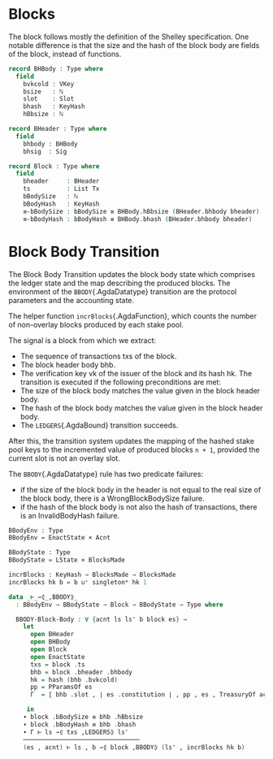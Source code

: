 <!--
```agda
{-# OPTIONS --safe #-}
open import Ledger.Prelude
open import Ledger.Conway.Specification.Abstract
open import Ledger.Conway.Specification.Transaction
 
module Ledger.Conway.Specification.BlockBody
  (txs : _) (open TransactionStructure txs)
  (abs : AbstractFunctions txs) (open AbstractFunctions abs)
  where

open import Ledger.Conway.Specification.Enact govStructure
open import Ledger.Conway.Specification.Ledger txs abs
open import Ledger.Conway.Specification.Rewards txs abs
```
-->

# Blocks

The block follows mostly the definition of the Shelley specification. One
notable difference is that the size and the hash of the block body are fields
of the block, instead of functions.

```agda
record BHBody : Type where
  field
    bvkcold : VKey
    bsize   : ℕ
    slot    : Slot
    bhash   : KeyHash
    hBbsize : ℕ

record BHeader : Type where
  field
    bhbody : BHBody
    bhsig  : Sig

record Block : Type where
  field
    bheader     : BHeader
    ts          : List Tx
    bBodySize   : ℕ
    bBodyHash   : KeyHash
    ≡-bBodySize : bBodySize ≡ BHBody.hBbsize (BHeader.bhbody bheader)
    ≡-bBodyHash : bBodyHash ≡ BHBody.bhash (BHeader.bhbody bheader)
```

# Block Body Transition

The Block Body Transition updates the block body state which comprises the
ledger state and the map describing the produced blocks. The environment of the
`BBODY`{.AgdaDatatype} transition are the protocol parameters and the accounting
state.

The helper function `incrBlocks`{.AgdaFunction}, which counts the number of
non-overlay blocks produced by each stake pool.

The signal is a block from which we extract:
* The sequence of transactions txs of the block.
* The block header body bhb.
* The verification key vk of the issuer of the block and its hash hk. The
  transition is executed if the following preconditions are met:
* The size of the block body matches the value given in the block header body.
* The hash of the block body matches the value given in the block header body.
* The `LEDGERS`{.AgdaBound} transition succeeds.

After this, the transition system updates the mapping of the hashed stake pool
keys to the incremented value of produced blocks `n + 1`, provided the current
slot is not an overlay slot.

The `BBODY`{.AgdaDatatype} rule has two predicate failures:
* if the size of the block body in the header is not equal to the real size of
  the block body, there is a WrongBlockBodySize failure.
* if the hash of the block body is not also the hash of transactions, there is
  an InvalidBodyHash failure.

```agda
BBodyEnv : Type
BBodyEnv = EnactState × Acnt

BBodyState : Type
BBodyState = LState × BlocksMade

incrBlocks : KeyHash → BlocksMade → BlocksMade
incrBlocks hk b = b ∪⁺ singletonᵐ hk 1

data _⊢_⇀⦇_,BBODY⦈_
  : BBodyEnv → BBodyState → Block → BBodyState → Type where

  BBODY-Block-Body : ∀ {acnt ls ls' b block es} →
    let
      open BHeader
      open BHBody
      open Block
      open EnactState
      txs = block .ts
      bhb = block .bheader .bhbody
      hk = hash (bhb .bvkcold)
      pp = PParamsOf es
      Γ  = ⟦ bhb .slot , ∣ es .constitution ∣ , pp , es , TreasuryOf acnt ⟧

     in
    ∙ block .bBodySize ≡ bhb .hBbsize
    ∙ block .bBodyHash ≡ bhb .bhash
    ∙ Γ ⊢ ls ⇀⦇ txs ,LEDGERS⦈ ls'
    ────────────────────────────────
    (es , acnt) ⊢ ls , b ⇀⦇ block ,BBODY⦈ (ls' , incrBlocks hk b)
```
